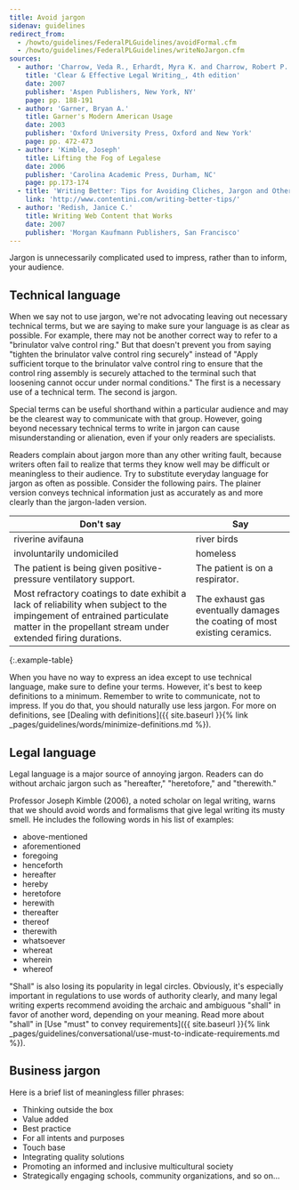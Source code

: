 ```yaml
---
title: Avoid jargon
sidenav: guidelines
redirect_from:
  - /howto/guidelines/FederalPLGuidelines/avoidFormal.cfm
  - /howto/guidelines/FederalPLGuidelines/writeNoJargon.cfm
sources:
  - author: 'Charrow, Veda R., Erhardt, Myra K. and Charrow, Robert P.'
    title: 'Clear & Effective Legal Writing_, 4th edition'
    date: 2007
    publisher: 'Aspen Publishers, New York, NY'
    page: pp. 188-191
  - author: 'Garner, Bryan A.'
    title: Garner's Modern American Usage
    date: 2003
    publisher: 'Oxford University Press, Oxford and New York'
    page: pp. 472-473
  - author: 'Kimble, Joseph'
    title: Lifting the Fog of Legalese
    date: 2006
    publisher: 'Carolina Academic Press, Durham, NC'
    page: pp.173-174
  - title: 'Writing Better: Tips for Avoiding Cliches, Jargon and Other Filler'
    link: 'http://www.contentini.com/writing-better-tips/'
  - author: 'Redish, Janice C.'
    title: Writing Web Content that Works
    date: 2007
    publisher: 'Morgan Kaufmann Publishers, San Francisco'
---
```


Jargon is unnecessarily complicated used to impress, rather than to inform, your audience.

## Technical language

When we say not to use jargon, we're not advocating leaving out necessary technical terms, but we are saying to make sure your language is as clear as possible. For example, there may not be another correct way to refer to a "brinulator valve control ring." But that doesn't prevent you from saying "tighten the brinulator valve control ring securely" instead of "Apply sufficient torque to the brinulator valve control ring to ensure that the control ring assembly is securely attached to the terminal such that loosening cannot occur under normal conditions." The first is a necessary use of a technical term. The second is jargon.

Special terms can be useful shorthand within a particular audience and may be the clearest way to communicate with that group. However, going beyond necessary technical terms to write in jargon can cause misunderstanding or alienation, even if your only readers are specialists.

Readers complain about jargon more than any other writing fault, because writers often fail to realize that terms they know well may be difficult or meaningless to their audience. Try to substitute everyday language for jargon as often as possible. Consider the following pairs. The plainer version conveys technical information just as accurately as and more clearly than the jargon-laden version.

Don't say  | Say
---- | ----
riverine avifauna | river birds
involuntarily undomiciled | homeless
The patient is being given positive-pressure ventilatory support. | The patient is on a respirator.
Most refractory coatings to date exhibit a lack of reliability when subject to the impingement of entrained particulate matter in the propellant stream under extended firing durations. | The exhaust gas eventually damages the coating of most existing ceramics.
{:.example-table}

When you have no way to express an idea except to use technical language, make sure to define your terms. However, it's best to keep definitions to a minimum. Remember to write to communicate, not to impress. If you do that, you should naturally use less jargon. For more on definitions, see [Dealing with definitions]({{ site.baseurl }}{% link _pages/guidelines/words/minimize-definitions.md %}).

## Legal language

Legal language is a major source of annoying jargon. Readers can do without archaic jargon such as "hereafter," "heretofore," and "therewith."

Professor Joseph Kimble (2006), a noted scholar on legal writing, warns that we should avoid words and formalisms that give legal writing its musty smell. He includes the following words in his list of examples:

- above-mentioned
- aforementioned
- foregoing
- henceforth
- hereafter
- hereby
- heretofore
- herewith
- thereafter
- thereof
- therewith
- whatsoever
- whereat
- wherein
- whereof

"Shall" is also losing its popularity in legal circles. Obviously, it's especially important in regulations to use words of authority clearly, and many legal writing experts recommend avoiding the archaic and ambiguous "shall" in favor of another word, depending on your meaning. Read more about "shall" in [Use "must" to convey requirements]({{ site.baseurl }}{% link _pages/guidelines/conversational/use-must-to-indicate-requirements.md %}).

## Business jargon

Here is a brief list of meaningless filler phrases:

- Thinking outside the box
- Value added
- Best practice
- For all intents and purposes
- Touch base
- Integrating quality solutions
- Promoting an informed and inclusive multicultural society
- Strategically engaging schools, community organizations, and so on...
